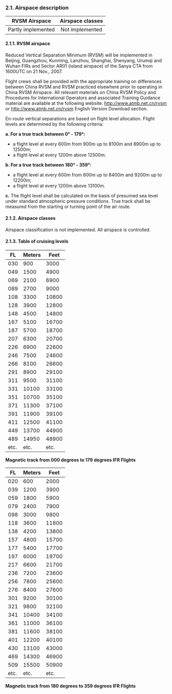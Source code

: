 ### 	2.1. Airspace description

|   RVSM Airspace    | Airspace classes |
| :----------------: | :--------------: |
| Partly implemented | Not implemented  |

#### 2.1.1. RVSM airspace

Reduced Vertical Separation Minimum (RVSM) will be implemented in Beijing, Guangzhou, Kunming, Lanzhou, Shanghai, Shenyang, Urumqi and Wuhan FIRs and Sector AR01 (island airspace) of the Sanya CTA from 1600UTC on 21 Nov., 2007.

Flight crews shall be provided with the appropriate training on differences between China RVSM and RVSM practiced elsewhere prior to operating in China RVSM Airspace. All relevant materials on China RVSM Policy and Procedures for International Operators and associated Training Guidance material are available at the following website: http://www.atmb.net.cn/rvsm or http://www.atmb.net.cn/rvsm English Version Download section.

En-route vertical separations are based on flight level allocation. Flight levels are determined by the following criteria:

**a. For a true track between 0° - 179°:**

- a flight level at every 600m from 900m up to 8100m and 8900m up to 12500m; 
- a flight level at every 1200m above 12500m.

**b. For a true track between 180° - 359°:** 

- a flight level at every 600m from 600m up to 8400m and 9200m up to 12200m;
- a flight level at every 1200m above 13100m.

**c.** The flight level shall be calculated on the basis of presumed sea level under standard atmospheric pressure conditions. True track shall be measured from the starting or turning point of the air route.

#### 2.1.2. Airspace classes

Airspace classification is not implemented. All airspace is controlled.

#### 2.1.3. Table of cruising levels

| FL   | Meters | Feet  |
| ---- | ------ | ----- |
| 030  | 900    | 3000  |
| 049  | 1500   | 4900  |
| 069  | 2100   | 6900  |
| 089  | 2700   | 9000  |
| 108  | 3300   | 10800 |
| 128  | 3900   | 12800 |
| 148  | 4500   | 14800 |
| 167  | 5100   | 16700 |
| 187  | 5700   | 18700 |
| 207  | 6300   | 20700 |
| 226  | 6900   | 22600 |
| 246  | 7500   | 24600 |
| 266  | 8100   | 26600 |
| 291  | 8900   | 29100 |
| 311  | 9500   | 31100 |
| 331  | 10100  | 33100 |
| 351  | 10700  | 35100 |
| 371  | 11300  | 37100 |
| 391  | 11900  | 39100 |
| 411  | 12500  | 41100 |
| 449  | 13700  | 44900 |
| 489  | 14950  | 48900 |
| etc. | etc.   | etc.  |

**Magnetic track from 000 degrees to 179 degrees IFR Flights**

| FL   | Meters | Feet  |
| ---- | ------ | ----- |
| 020  | 600    | 2000  |
| 039  | 1200   | 3900  |
| 059  | 1800   | 5900  |
| 079  | 2400   | 7900  |
| 098  | 3000   | 9800  |
| 118  | 3600   | 11800 |
| 138  | 4200   | 13800 |
| 157  | 4800   | 15700 |
| 177  | 5400   | 17700 |
| 197  | 6000   | 19700 |
| 217  | 6600   | 21700 |
| 236  | 7200   | 23600 |
| 256  | 7800   | 25600 |
| 276  | 8400   | 27600 |
| 301  | 9200   | 30100 |
| 321  | 9800   | 32100 |
| 341  | 10400  | 34100 |
| 361  | 11000  | 36100 |
| 381  | 11600  | 38100 |
| 401  | 12200  | 40100 |
| 430  | 13100  | 43000 |
| 469  | 14300  | 46900 |
| 509  | 15500  | 50900 |
| etc. | etc.   | etc.  |

**Magnetic track from 180 degrees to 359 degrees IFR Flights**

